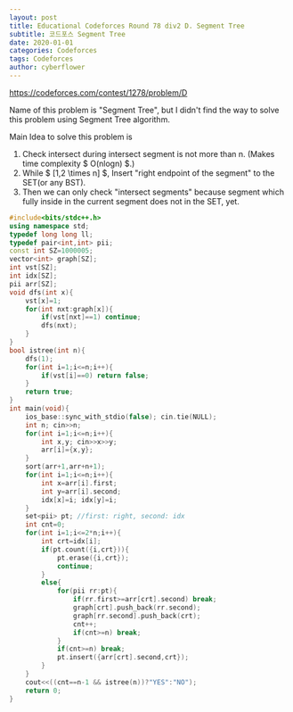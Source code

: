 ```yaml
---
layout: post
title: Educational Codeforces Round 78 div2 D. Segment Tree
subtitle: 코드포스 Segment Tree
date: 2020-01-01
categories: Codeforces
tags: Codeforces
author: cyberflower
---
```


<https://codeforces.com/contest/1278/problem/D>

Name of this problem is "Segment Tree", but I didn't find the way to solve this problem using Segment Tree algorithm.

Main Idea to solve this problem is
1. Check intersect during intersect segment is not more than n. (Makes time complexity $ O(nlogn) $.)
2. While $ [1,2 \times n] $, Insert "right endpoint of the segment" to the SET(or any BST).
3. Then we can only check "intersect segments" because segment which fully inside in the current segment does not in the SET, yet.

```cpp
#include<bits/stdc++.h>
using namespace std;
typedef long long ll;
typedef pair<int,int> pii;
const int SZ=1000005;
vector<int> graph[SZ];
int vst[SZ];
int idx[SZ];
pii arr[SZ];
void dfs(int x){
    vst[x]=1;
    for(int nxt:graph[x]){
        if(vst[nxt]==1) continue;
        dfs(nxt);
    }
}
bool istree(int n){
    dfs(1);
    for(int i=1;i<=n;i++){
        if(vst[i]==0) return false;
    }
    return true;
}
int main(void){
    ios_base::sync_with_stdio(false); cin.tie(NULL);
    int n; cin>>n;
    for(int i=1;i<=n;i++){
        int x,y; cin>>x>>y;
        arr[i]={x,y};
    }
    sort(arr+1,arr+n+1);
    for(int i=1;i<=n;i++){
        int x=arr[i].first;
        int y=arr[i].second;
        idx[x]=i; idx[y]=i;
    }
    set<pii> pt; //first: right, second: idx
    int cnt=0;
    for(int i=1;i<=2*n;i++){
        int crt=idx[i];
        if(pt.count({i,crt})){
            pt.erase({i,crt});
            continue;
        }
        else{
            for(pii rr:pt){
                if(rr.first>=arr[crt].second) break;
                graph[crt].push_back(rr.second);
                graph[rr.second].push_back(crt);
                cnt++;
                if(cnt>=n) break;
            }
            if(cnt>=n) break;
            pt.insert({arr[crt].second,crt});
        }
    }
    cout<<((cnt==n-1 && istree(n))?"YES":"NO");
    return 0;
}
```
